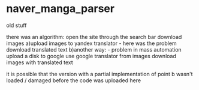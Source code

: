 # naver_manga_parser

old stuff

there was an algorithm:
open the site through the search bar
download images
a)upload images to yandex translator - here was the problem
download translated text
b)another way: - problem in mass automation
upload a disk to google
use google translator from images
download images with translated text 

it is possible that the version with a partial implementation of point b wasn't loaded / damaged before the code was uploaded here
